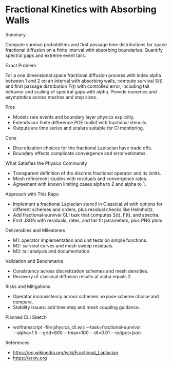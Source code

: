 # Fractional Kinetics with Absorbing Walls

Summary

Compute survival probabilities and first passage time distributions for
space fractional diffusion on a finite interval with absorbing boundaries.
Quantify spectral gaps and extreme event tails.

Exact Problem

For a one dimensional space fractional diffusion process with index alpha
between 1 and 2 on an interval with absorbing walls, compute survival S(t)
and first passage distribution F(t) with controlled error, including tail
behavior and scaling of spectral gaps with alpha. Provide numerics and
asymptotics across meshes and step sizes.

Pros

- Models rare events and boundary layer physics explicitly.
- Extends our finite difference PDE toolkit with fractional stencils.
- Outputs are time series and scalars suitable for CI monitoring.

Cons

- Discretization choices for the fractional Laplacian have trade offs.
- Boundary effects complicate convergence and error estimates.

What Satisfies the Physics Community

- Transparent definition of the discrete fractional operator and its limits.
- Mesh refinement studies with residuals and convergence rates.
- Agreement with known limiting cases alpha to 2 and alpha to 1.

Approach with This Repo

- Implement a fractional Laplacian stencil in Classical.wl with options for
  different schemes and orders, plus residual checks like Helmholtz.
- Add fractional-survival CLI task that computes S(t), F(t), and spectra.
- Emit JSON with residuals, rates, and tail fit parameters, plus PNG plots.

Deliverables and Milestones

- M1: operator implementation and unit tests on simple functions.
- M2: survival curves and mesh sweep residuals.
- M3: tail analysis and documentation.

Validation and Benchmarks

- Consistency across discretization schemes and mesh densities.
- Recovery of classical diffusion results at alpha equals 2.

Risks and Mitigations

- Operator inconsistency across schemes: expose scheme choice and compare.
- Stability issues: add time step and mesh coupling guidance.

Planned CLI Sketch

- wolframscript -file physics_cli.wls --task=fractional-survival \
  --alpha=1.5 --grid=800 --tmax=100 --dt=0.01 --output=json

References

- https://en.wikipedia.org/wiki/Fractional_Laplacian
- https://arxiv.org
